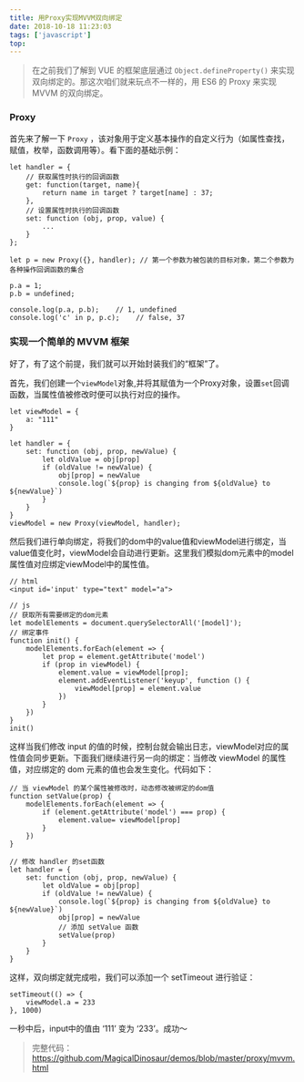 ```yaml
---
title: 用Proxy实现MVVM双向绑定
date: 2018-10-18 11:23:03
tags: ['javascript']
top:
---
```

> 在之前我们了解到 VUE 的框架底层通过 `Object.defineProperty()` 来实现双向绑定的。那这次咱们就来玩点不一样的，用 ES6 的 Proxy 来实现 MVVM 的双向绑定。

### Proxy
首先来了解一下 `Proxy` ，该对象用于定义基本操作的自定义行为（如属性查找，赋值，枚举，函数调用等）。看下面的基础示例：

```
let handler = {
    // 获取属性时执行的回调函数
    get: function(target, name){
        return name in target ? target[name] : 37;
    },
    // 设置属性时执行的回调函数
    set: function (obj, prop, value) {
        ...
    }
};

let p = new Proxy({}, handler); // 第一个参数为被包装的目标对象，第二个参数为各种操作回调函数的集合

p.a = 1; 
p.b = undefined;

console.log(p.a, p.b);    // 1, undefined
console.log('c' in p, p.c);    // false, 37
```

### 实现一个简单的 MVVM 框架
好了，有了这个前提，我们就可以开始封装我们的“框架”了。

首先，我们创建一个`viewModel`对象,并将其赋值为一个Proxy对象，设置`set`回调函数，当属性值被修改时便可以执行对应的操作。
```
let viewModel = {
    a: "111"
}

let handler = {
    set: function (obj, prop, newValue) {
        let oldValue = obj[prop]
        if (oldValue != newValue) {
            obj[prop] = newValue
            console.log(`${prop} is changing from ${oldValue} to ${newValue}`)
        }
    }
}
viewModel = new Proxy(viewModel, handler);
```
然后我们进行单向绑定，将我们的dom中的value值和viewModel进行绑定，当value值变化时，viewModel会自动进行更新。这里我们模拟dom元素中的model属性值对应绑定viewModel中的属性值。
```
// html
<input id='input' type="text" model="a">

// js
// 获取所有需要绑定的dom元素
let modelElements = document.querySelectorAll('[model]');
// 绑定事件
function init() {
    modelElements.forEach(element => {
        let prop = element.getAttribute('model')
        if (prop in viewModel) {
            element.value = viewModel[prop];
            element.addEventListener('keyup', function () {
                viewModel[prop] = element.value
            })
        }
    })
}
init()
```

这样当我们修改 input 的值的时候，控制台就会输出日志，viewModel对应的属性值会同步更新。下面我们继续进行另一向的绑定：当修改 viewModel 的属性值，对应绑定的 dom 元素的值也会发生变化。代码如下：
```
// 当 viewModel 的某个属性被修改时，动态修改被绑定的dom值
function setValue(prop) {
    modelElements.forEach(element => {
        if (element.getAttribute('model') === prop) {
            element.value= viewModel[prop]
        }
    })
}

// 修改 handler 的set函数
let handler = {
    set: function (obj, prop, newValue) {
        let oldValue = obj[prop]
        if (oldValue != newValue) {
            console.log(`${prop} is changing from ${oldValue} to ${newValue}`)
            obj[prop] = newValue
            // 添加 setValue 函数
            setValue(prop)
        }
    }
}
```

这样，双向绑定就完成啦，我们可以添加一个 setTimeout 进行验证：

```
setTimeout(() => {
    viewModel.a = 233
}, 1000)
```

一秒中后，input中的值由 ‘111’ 变为 ‘233’。成功～

>完整代码：https://github.com/MagicalDinosaur/demos/blob/master/proxy/mvvm.html

